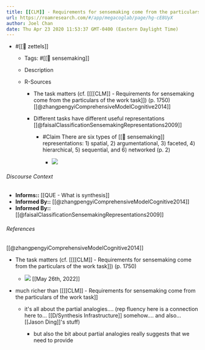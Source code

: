 ```yaml
---
title: [[CLM]] - Requirements for sensemaking come from the particulars of the work task
url: https://roamresearch.com/#/app/megacoglab/page/hg-cE8UyX
author: Joel Chan
date: Thu Apr 23 2020 11:53:37 GMT-0400 (Eastern Daylight Time)
---
```


- #[[🌲 zettels]]

    - Tags: #[[🧱 sensemaking]]

    - Description

    - R-Sources

        - The task matters (cf. [[[[CLM]] - Requirements for sensemaking come from the particulars of the work task]]) (p. 1750) [[@zhangpengyiComprehensiveModelCognitive2014]]

        - Different tasks have different useful representations [[@faisalClassificationSensemakingRepresentations2009]]

            - #Claim There are six types of [[🧱 sensemaking]] representations: 1) spatial, 2) argumentational, 3) faceted, 4) hierarchical, 5) sequential, and 6) networked (p. 2)

                - ![](https://firebasestorage.googleapis.com/v0/b/firescript-577a2.appspot.com/o/imgs%2Fapp%2Fmegacoglab%2FqdcGCqArok?alt=media&token=e2779270-f193-4247-ad3f-6269f9152034)

###### Discourse Context

- **Informs::** [[QUE - What is synthesis]]
- **Informed By::** [[@zhangpengyiComprehensiveModelCognitive2014]]
- **Informed By::** [[@faisalClassificationSensemakingRepresentations2009]]

###### References

[[@zhangpengyiComprehensiveModelCognitive2014]]

- The task matters (cf. [[[[CLM]] - Requirements for sensemaking come from the particulars of the work task]]) (p. 1750)

    - ![](https://firebasestorage.googleapis.com/v0/b/firescript-577a2.appspot.com/o/imgs%2Fapp%2Fmegacoglab%2FyY8nJD47RC?alt=media&token=cd95f1f2-16d8-410c-b6ed-8a3b140b44ed)
[[May 26th, 2022]]

- much richer than [[[[CLM]] - Requirements for sensemaking come from the particulars of the work task]]

    - it's all about the partial analogies.... (rep fluency here is a connection here to... [[D/Synthesis Infrastructure]] somehow.... and also... [[Jason Ding]]'s stuff)

        - but also the bit about partial analogies really suggests that we need to provide
